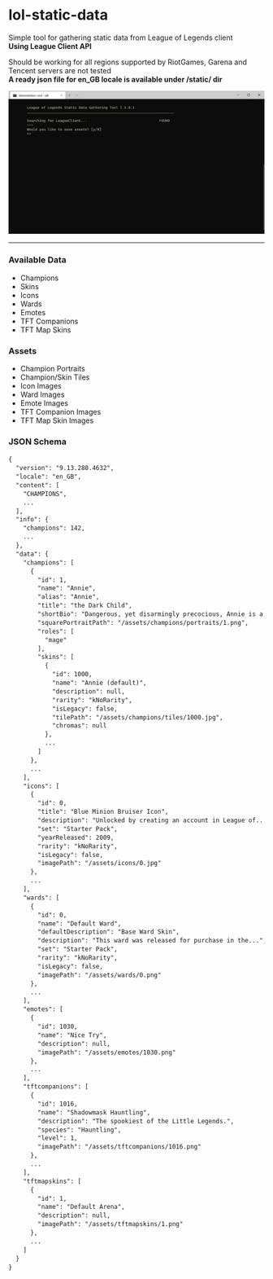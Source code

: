 # lol-static-data
Simple tool for gathering static data from League of Legends client\
**Using League Client API**

Should be working for all regions supported by RiotGames, Garena and Tencent servers are not tested\
**A ready json file for en_GB locale is available under /static/ dir**

![prev-gif](prev.gif)

---

### Available Data
* Champions
* Skins
* Icons
* Wards
* Emotes
* TFT Companions
* TFT Map Skins

### Assets
* Champion Portraits
* Champion/Skin Tiles
* Icon Images
* Ward Images 
* Emote Images
* TFT Companion Images
* TFT Map Skin Images

### JSON Schema

```txt
{
  "version": "9.13.280.4632",
  "locale": "en_GB",
  "content": [
    "CHAMPIONS",
    ...
  ],
  "info": {
    "champions": 142,
    ...
  },
  "data": {
    "champions": [
      {
        "id": 1,
        "name": "Annie",
        "alias": "Annie",
        "title": "the Dark Child",
        "shortBio": "Dangerous, yet disarmingly precocious, Annie is a child mage with...",
        "squarePortraitPath": "/assets/champions/portraits/1.png",
        "roles": [
          "mage"
        ],
        "skins": [
          {
            "id": 1000,
            "name": "Annie (default)",
            "description": null,
            "rarity": "kNoRarity",
            "isLegacy": false,
            "tilePath": "/assets/champions/tiles/1000.jpg",
            "chromas": null
          },
          ...
        ]
      },
      ...
    ],
    "icons": [
      {
        "id": 0,
        "title": "Blue Minion Bruiser Icon",
        "description": "Unlocked by creating an account in League of...",
        "set": "Starter Pack",
        "yearReleased": 2009,
        "rarity": "kNoRarity",
        "isLegacy": false,
        "imagePath": "/assets/icons/0.jpg"
      },
      ...
    ],
    "wards": [
      {
        "id": 0,
        "name": "Default Ward",
        "defaultDescription": "Base Ward Skin",
        "description": "This ward was released for purchase in the...",
        "set": "Starter Pack",
        "rarity": "kNoRarity",
        "isLegacy": false,
        "imagePath": "/assets/wards/0.png"
      },
      ...
    ],
    "emotes": [
      {
        "id": 1030,
        "name": "Nice Try",
        "description": null,
        "imagePath": "/assets/emotes/1030.png"
      },
      ...
    ],
    "tftcompanions": [
      {
        "id": 1016,
        "name": "Shadowmask Hauntling",
        "description": "The spookiest of the Little Legends.",
        "species": "Hauntling",
        "level": 1,
        "imagePath": "/assets/tftcompanions/1016.png"
      },
      ...
    ],
    "tftmapskins": [
      {
        "id": 1,
        "name": "Default Arena",
        "description": null,
        "imagePath": "/assets/tftmapskins/1.png"
      },
      ...
    ]
  }
}
```
